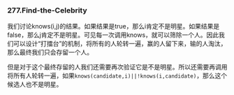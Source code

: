 ### 277.Find-the-Celebrity

我们讨论knows(i,j)的结果。如果结果是true，那么i肯定不是明星。如果结果是false，那么j肯定不是明星。可见每一次调用knows，就可以筛除一个人。因此我们可以设计“打擂台”的机制，将所有的人轮转一遍，赢的人留下来，输的人淘汰，那么最终我们只会存留一个人。

但是对于这个最终存留的人我们还需要再次验证它是不是明星。所以还需要再调用将所有人轮转一遍，如果```knows(candidate,i)||!knows(i,candidate)```，那么这个候选人也不是明星。
